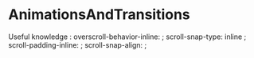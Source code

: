 # AnimationsAndTransitions

Useful knowledge :
  overscroll-behavior-inline: ;
  scroll-snap-type: inline ;
  scroll-padding-inline: ;
  scroll-snap-align: ;
